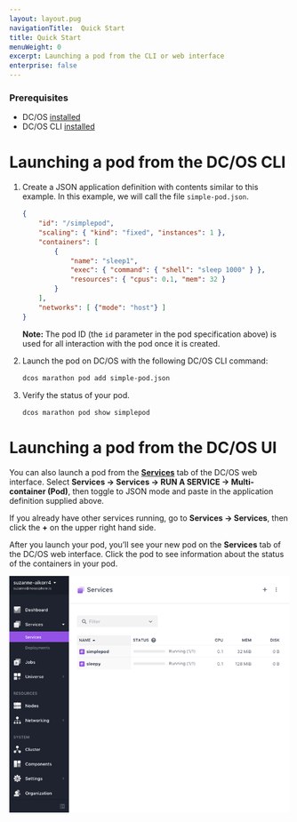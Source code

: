 ```yaml
---
layout: layout.pug
navigationTitle:  Quick Start
title: Quick Start
menuWeight: 0
excerpt: Launching a pod from the CLI or web interface
enterprise: false
---
```



### Prerequisites
- DC/OS [installed](/1.11/installing/)
- DC/OS CLI [installed](/1.11/cli/install/)

# Launching a pod from the DC/OS CLI

1.  Create a JSON application definition with contents similar to this example. In this example, we will call the file `simple-pod.json`. <!-- Validated. JSH 9/30/16 -->

    ```json
    {
        "id": "/simplepod",
        "scaling": { "kind": "fixed", "instances": 1 },
        "containers": [
            {
                "name": "sleep1",
                "exec": { "command": { "shell": "sleep 1000" } },
                "resources": { "cpus": 0.1, "mem": 32 }
            }
        ],
        "networks": [ {"mode": "host"} ]
    }
    ```

    **Note:** The pod ID (the `id` parameter in the pod specification above) is used for all interaction with the pod once it is created.

1.  Launch the pod on DC/OS with the following DC/OS CLI command:

    ```bash
    dcos marathon pod add simple-pod.json
    ```

1. Verify the status of your pod.

    ```
    dcos marathon pod show simplepod
    ```

# Launching a pod from the DC/OS UI

You can also launch a pod from the [**Services**](/1.11/gui/) tab of the DC/OS web interface. Select **Services -> Services -> RUN A SERVICE -> Multi-container (Pod)**, then toggle to JSON mode and paste in the application definition supplied above.

If you already have other services running, go to **Services -> Services**, then click the **+** on the upper right hand side.

After you launch your pod, you’ll see your new pod on the **Services** tab of the DC/OS web interface. Click the pod to see information about the status of the containers in your pod.

![Pods UI](/1.11/img/pods-service-dashboard.png)
